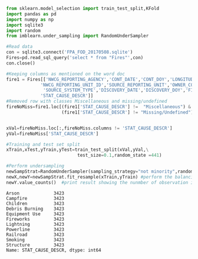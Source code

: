 ```python
from sklearn.model_selection import train_test_split,KFold
import pandas as pd
import numpy as np 
import sqlite3
import random
from imblearn.under_sampling import RandomUnderSampler

#Read data
con = sqlite3.connect('FPA_FOD_20170508.sqlite')
Fires=pd.read_sql_query('select * from "Fires"',con)
con.close()

```


```python
#Keeping columns as mentioned on the word doc
fire1 = Fires[['NWCG_REPORTING_AGENCY','CONT_DATE','CONT_DOY','LONGITUDE',"LATITUDE",\
             'NWCG_REPORTING_UNIT_ID','SOURCE_REPORTING_UNIT','OWNER_CODE',\
              'SOURCE_SYSTEM_TYPE','DISCOVERY_DATE','DISCOVERY_DOY','FIRE_SIZE',\
             'STAT_CAUSE_DESCR']]
#Removed row with classes Miscellaneous and missing/undefined
fireNoMiss=fire1.loc[(fire1['STAT_CAUSE_DESCR'] !=  "Miscellaneous") & \
                     (fire1['STAT_CAUSE_DESCR'] != "Missing/Undefined")]
```


```python

xVal=fireNoMiss.loc[:,fireNoMiss.columns != 'STAT_CAUSE_DESCR']
yVal=fireNoMiss['STAT_CAUSE_DESCR']

#Training and test set split
xTrain,xTest,yTrain,yTest=train_test_split(xVal,yVal,\
                           test_size=0.1,random_state =441)

```


```python
#Perform undersampling
newSampStrat=RandomUnderSampler(sampling_strategy="not minority",random_state=441) #Goal balance all classes
newX,newY=newSampStrat.fit_resample(xTrain,yTrain) #perform the balancing newX and newY are balanced X and y
newY.value_counts()  #print result showing the nunmber of observation in each class
```




    Arson             3423
    Campfire          3423
    Children          3423
    Debris Burning    3423
    Equipment Use     3423
    Fireworks         3423
    Lightning         3423
    Powerline         3423
    Railroad          3423
    Smoking           3423
    Structure         3423
    Name: STAT_CAUSE_DESCR, dtype: int64




